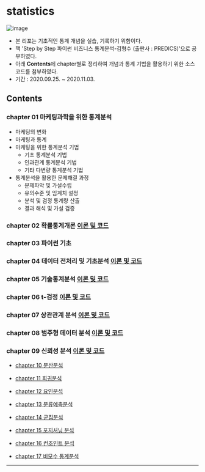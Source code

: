 # statistics
![image](https://user-images.githubusercontent.com/67505208/95998342-bb367880-0e6f-11eb-938c-606c1e2a9bd0.png)
- 본 리포는 기초적인 통계 개념을 실습, 기록하기 위함이다.
- 책 'Step by Step 파이썬 비즈니스 통계분석-김형수 (출판사 : PREDICS)'으로 공부하였다.
- 아래 **Contents**에 chapter별로 정리하여 개념과 통계 기법을 활용하기 위한 소스 코드를 첨부하였다.
- 기간 : 2020.09.25. ~ 2020.11.03.
## Contents
### chapter 01 마케팅과학을 위한 통계분석
- 마케팅의 변화
- 마케팅과 통계
- 마케팅을 위한 통계분석 기법
  - 기초 통계분석 기법
  - 인과관계 통계분석 기법
  - 기타 다변량 통계분석 기법
- 통계분석을 활용한 문제해결 과정
  - 문제파악 및 가설수립
  - 유의수준 및 임계치 설정
  - 분석 및 검정 통계량 산출
  - 결과 해석 및 가설 검증
### chapter 02 확률통계개론 [이론 및 코드](https://github.com/OH1107/self_study/blob/master/statistics/training/2%EC%9E%A5_%ED%99%95%EB%A5%A0%ED%86%B5%EA%B3%84%EA%B0%9C%EB%A1%A0.ipynb)

### chapter 03 파이썬 기초

### chapter 04 데이터 전처리 및 기초분석 [이론 및 코드](https://github.com/OH1107/self_study/blob/master/statistics/training/4%EC%9E%A5_%EB%8D%B0%EC%9D%B4%ED%84%B0_%EC%A0%84%EC%B2%98%EB%A6%AC_%EB%B0%8F_%EA%B8%B0%EC%B4%88%EB%B6%84%EC%84%9D.ipynb)

### chapter 05 기술통계분석 [이론 및 코드](https://github.com/OH1107/self_study/blob/master/statistics/training/5%EC%9E%A5_%EA%B8%B0%EC%88%A0%ED%86%B5%EA%B3%84%EB%B6%84%EC%84%9D.ipynb)

### chapter 06 t-검정 [이론 및 코드](https://github.com/OH1107/self_study/blob/master/statistics/training/6%EC%9E%A5_t_%EA%B2%80%EC%A0%95.ipynb)

### chapter 07 상관관계 분석 [이론 및 코드](https://github.com/OH1107/self_study/blob/master/statistics/training/7%EC%9E%A5_%EC%83%81%EA%B4%80%EA%B4%80%EA%B3%84_%EB%B6%84%EC%84%9D.ipynb)

### chapter 08 범주형 데이터 분석 [이론 및 코드](https://github.com/OH1107/self_study/blob/master/statistics/training/8%EC%9E%A5_%EB%B2%94%EC%A3%BC%ED%98%95_%EB%8D%B0%EC%9D%B4%ED%84%B0_%EB%B6%84%EC%84%9D.ipynb)

### chapter 09 신뢰성 분석 [이론 및 코드](https://github.com/OH1107/self_study/blob/master/statistics/training/9%EC%9E%A5_%EC%8B%A0%EB%A2%B0%EC%84%B1%EB%B6%84%EC%84%9D.ipynb)

- [chapter 10 분산분석](https://github.com/OH1107/self_study/blob/master/statistics/training/10%EC%9E%A5_%EB%B6%84%EC%82%B0%EB%B6%84%EC%84%9D.ipynb)

- [chapter 11 회귀분석](https://github.com/OH1107/self_study/blob/master/statistics/training/11%EC%9E%A5_%ED%9A%8C%EA%B7%80%EB%B6%84%EC%84%9D.ipynb)

- [chapter 12 요인분석](https://github.com/OH1107/self_study/blob/master/statistics/training/12%EC%9E%A5_%EC%9A%94%EC%9D%B8%EB%B6%84%EC%84%9D.ipynb)

- [chapter 13 분류예측분석](https://github.com/OH1107/self_study/blob/master/statistics/training/13%EC%9E%A5_%EB%B6%84%EB%A5%98%EC%98%88%EC%B8%A1%EB%B6%84%EC%84%9D.ipynb)

- [chapter 14 군집분석](https://github.com/OH1107/self_study/blob/master/statistics/training/14%EC%9E%A5_%EA%B5%B0%EC%A7%91%EB%B6%84%EC%84%9D_%EC%88%98%EC%A0%95.ipynb)

- [chapter 15 포지셔닝 분석](https://github.com/OH1107/self_study/blob/master/statistics/training/15%EC%9E%A5_%ED%8F%AC%EC%A7%80%EC%85%94%EB%8B%9D%EB%B6%84%EC%84%9D.ipynb)

- [chapter 16 컨조인트 분석](https://github.com/OH1107/self_study/blob/master/statistics/training/16%EC%9E%A5_%EC%BB%A8%EC%A1%B0%EC%9D%B8%ED%8A%B8%EB%B6%84%EC%84%9D_%EC%88%98%EC%A0%95.ipynb)

- [chapter 17 비모수 통계분석](https://github.com/OH1107/self_study/blob/master/statistics/training/17%EC%9E%A5_%EB%B9%84%EB%AA%A8%EC%88%98_%ED%86%B5%EA%B3%84%EB%B6%84%EC%84%9D_%EC%88%98%EC%A0%95.ipynb)

---
